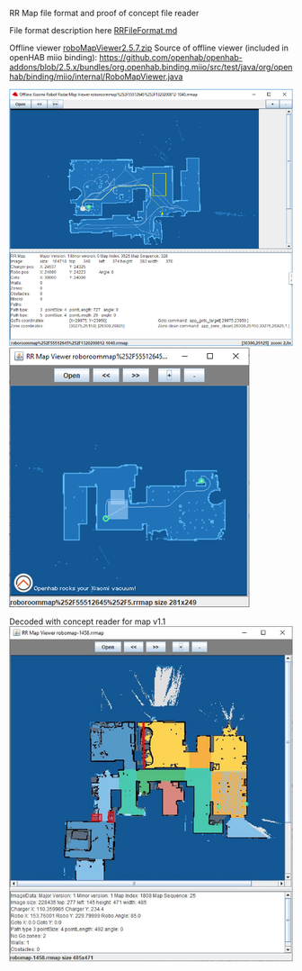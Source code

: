 RR Map file format and proof of concept file reader

File format description here [RRFileFormat.md](RRFileFormat.md)

Offline viewer  [roboMapViewer2.5.7.zip](roboMapViewer2.5.7.zip)
Source of offline viewer (included in openHAB miio binding): https://github.com/openhab/openhab-addons/blob/2.5.x/bundles/org.openhab.binding.miio/src/test/java/org/openhab/binding/miio/internal/RoboMapViewer.java 

![example picture](DecodedSample.png "Decoded with concept reader with goto")
![example picture](decodedRegion.png "Decoded with concept reader with regions")

Decoded with concept reader for map v1.1
![example picture](rrmap-v11.jpg "Decoded with concept reader for map v1.1")
